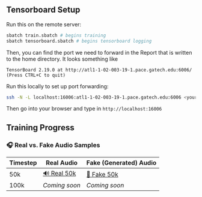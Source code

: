 ## Tensorboard Setup

Run this on the remote server:
```bash
sbatch train.sbatch # begins training
sbatch tensorboard.sbatch # begins tensorboard logging
```
Then, you can find the port we need to forward in the Report that is written to the home directory. It looks something like
```
TensorBoard 2.19.0 at http://atl1-1-02-003-19-1.pace.gatech.edu:6006/ (Press CTRL+C to quit)
```

Run this locally to set up port forwarding:
```bash
ssh -N -L localhost:16006:atl1-1-02-003-19-1.pace.gatech.edu:6006 <your-login>@login-ice.pace.gatech.edu 
```

Then go into your browser and type in `http://localhost:16006`

## Training Progress

### 🎧 Real vs. Fake Audio Samples

| Timestep | Real Audio | Fake (Generated) Audio |
|----------|------------|------------------------|
| 50k      | [🔊 Real 50k](media/real_50k.wav) | [🤖 Fake 50k](media/fake_50k.wav) |
| 100k     | _Coming soon_ | _Coming soon_ |
